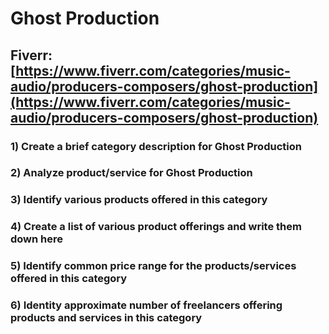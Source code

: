 # Ghost Production
## Fiverr: [https://www.fiverr.com/categories/music-audio/producers-composers/ghost-production](https://www.fiverr.com/categories/music-audio/producers-composers/ghost-production)
### 1) Create a brief category description for Ghost Production
### 2) Analyze product/service for Ghost Production
### 3) Identify various products offered in this category
### 4) Create a list of various product offerings and write them down here
### 5) Identify common price range for the products/services offered in this category
### 6) Identity approximate number of freelancers offering products and services in this category
